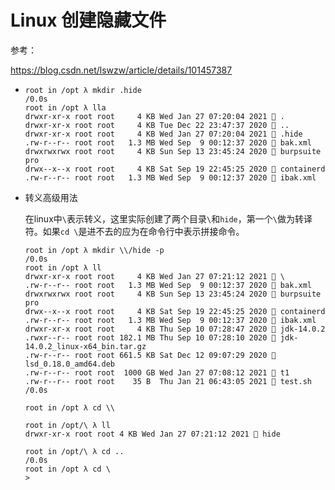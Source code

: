 # Linux 创建隐藏文件

参考：

https://blog.csdn.net/lswzw/article/details/101457387

- ```
  root in /opt λ mkdir .hide                                                   /0.0s
  root in /opt λ lla
  drwxr-xr-x root root     4 KB Wed Jan 27 07:20:04 2021  .
  drwxr-xr-x root root     4 KB Tue Dec 22 23:47:37 2020  ..
  drwxr-xr-x root root     4 KB Wed Jan 27 07:20:04 2021  .hide
  .rw-r--r-- root root   1.3 MB Wed Sep  9 00:12:37 2020  bak.xml
  drwxrwxrwx root root     4 KB Sun Sep 13 23:45:24 2020  burpsuite pro
  drwx--x--x root root     4 KB Sat Sep 19 22:45:25 2020  containerd
  .rw-r--r-- root root   1.3 MB Wed Sep  9 00:12:37 2020  ibak.xml
  ```

- 转义高级用法

  在linux中`\`表示转义，这里实际创建了两个目录`\`和`hide`，第一个`\`做为转译符。如果`cd \`是进不去的应为在命令行中表示拼接命令。 

  ```
  root in /opt λ mkdir \\/hide -p                                              /0.0s
  root in /opt λ ll
  drwxr-xr-x root root     4 KB Wed Jan 27 07:21:12 2021  \
  .rw-r--r-- root root   1.3 MB Wed Sep  9 00:12:37 2020  bak.xml
  drwxrwxrwx root root     4 KB Sun Sep 13 23:45:24 2020  burpsuite pro
  drwx--x--x root root     4 KB Sat Sep 19 22:45:25 2020  containerd
  .rw-r--r-- root root   1.3 MB Wed Sep  9 00:12:37 2020  ibak.xml
  drwxr-xr-x root root     4 KB Thu Sep 10 07:28:47 2020  jdk-14.0.2
  .rwxr--r-- root root 182.1 MB Thu Sep 10 07:28:10 2020  jdk-14.0.2_linux-x64_bin.tar.gz
  .rw-r--r-- root root 661.5 KB Sat Dec 12 09:07:29 2020  lsd_0.18.0_amd64.deb
  .rw-r--r-- root root  1000 GB Wed Jan 27 07:08:12 2021  t1
  .rw-r--r-- root root    35 B  Thu Jan 21 06:43:05 2021  test.sh             /0.0s
  
  root in /opt λ cd \\    
  
  root in /opt/\ λ ll
  drwxr-xr-x root root 4 KB Wed Jan 27 07:21:12 2021  hide  
  
  root in /opt/\ λ cd ..                                                       /0.0s
  root in /opt λ cd \
  > 
  ```

  

